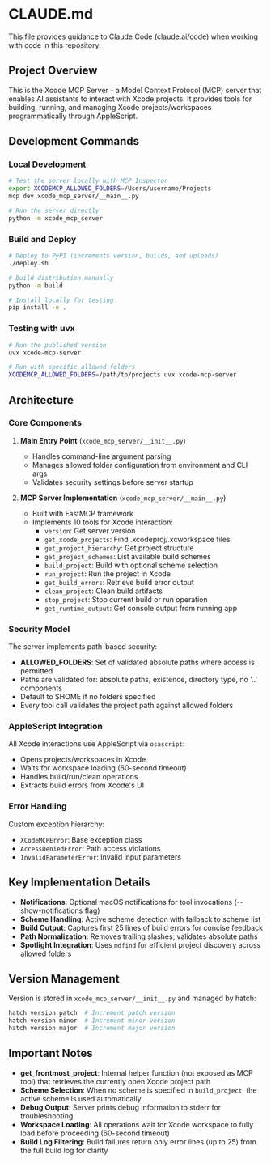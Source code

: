 # CLAUDE.md

This file provides guidance to Claude Code (claude.ai/code) when working with code in this repository.

## Project Overview

This is the Xcode MCP Server - a Model Context Protocol (MCP) server that enables AI assistants to interact with Xcode projects. It provides tools for building, running, and managing Xcode projects/workspaces programmatically through AppleScript.

## Development Commands

### Local Development
```bash
# Test the server locally with MCP Inspector
export XCODEMCP_ALLOWED_FOLDERS=/Users/username/Projects
mcp dev xcode_mcp_server/__main__.py

# Run the server directly
python -m xcode_mcp_server
```

### Build and Deploy
```bash
# Deploy to PyPI (increments version, builds, and uploads)
./deploy.sh

# Build distribution manually
python -m build

# Install locally for testing
pip install -e .
```

### Testing with uvx
```bash
# Run the published version
uvx xcode-mcp-server

# Run with specific allowed folders
XCODEMCP_ALLOWED_FOLDERS=/path/to/projects uvx xcode-mcp-server
```

## Architecture

### Core Components

1. **Main Entry Point** (`xcode_mcp_server/__init__.py`)
   - Handles command-line argument parsing
   - Manages allowed folder configuration from environment and CLI args
   - Validates security settings before server startup

2. **MCP Server Implementation** (`xcode_mcp_server/__main__.py`)
   - Built with FastMCP framework
   - Implements 10 tools for Xcode interaction:
     - `version`: Get server version
     - `get_xcode_projects`: Find .xcodeproj/.xcworkspace files
     - `get_project_hierarchy`: Get project structure
     - `get_project_schemes`: List available build schemes
     - `build_project`: Build with optional scheme selection
     - `run_project`: Run the project in Xcode
     - `get_build_errors`: Retrieve build error output
     - `clean_project`: Clean build artifacts
     - `stop_project`: Stop current build or run operation
     - `get_runtime_output`: Get console output from running app

### Security Model

The server implements path-based security:
- **ALLOWED_FOLDERS**: Set of validated absolute paths where access is permitted
- Paths are validated for: absolute paths, existence, directory type, no '..' components
- Default to $HOME if no folders specified
- Every tool call validates the project path against allowed folders

### AppleScript Integration

All Xcode interactions use AppleScript via `osascript`:
- Opens projects/workspaces in Xcode
- Waits for workspace loading (60-second timeout)
- Handles build/run/clean operations
- Extracts build errors from Xcode's UI

### Error Handling

Custom exception hierarchy:
- `XCodeMCPError`: Base exception class
- `AccessDeniedError`: Path access violations
- `InvalidParameterError`: Invalid input parameters

## Key Implementation Details

- **Notifications**: Optional macOS notifications for tool invocations (--show-notifications flag)
- **Scheme Handling**: Active scheme detection with fallback to scheme list
- **Build Output**: Captures first 25 lines of build errors for concise feedback
- **Path Normalization**: Removes trailing slashes, validates absolute paths
- **Spotlight Integration**: Uses `mdfind` for efficient project discovery across allowed folders

## Version Management

Version is stored in `xcode_mcp_server/__init__.py` and managed by hatch:
```bash
hatch version patch  # Increment patch version
hatch version minor  # Increment minor version
hatch version major  # Increment major version
```

## Important Notes

- **get_frontmost_project**: Internal helper function (not exposed as MCP tool) that retrieves the currently open Xcode project path
- **Scheme Selection**: When no scheme is specified in `build_project`, the active scheme is used automatically
- **Debug Output**: Server prints debug information to stderr for troubleshooting
- **Workspace Loading**: All operations wait for Xcode workspace to fully load before proceeding (60-second timeout)
- **Build Log Filtering**: Build failures return only error lines (up to 25) from the full build log for clarity